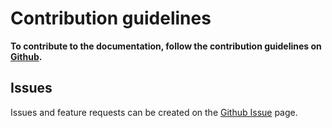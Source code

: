 # Contribution guidelines

**To contribute to the documentation, follow the contribution guidelines on [Github](https://github.com/iotaledger/documentation/blob/develop/docs/CONTRIBUTING.md).**

## Issues

Issues and feature requests can be created on the [Github Issue](https://github.com/iotaledger/compass/issues) page.





